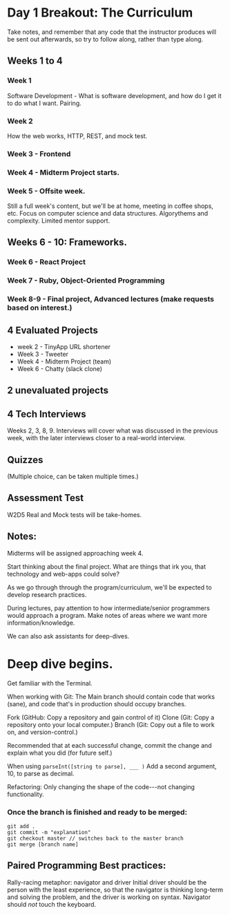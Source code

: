 # Day 1 Breakout: The Curriculum

Take notes, and remember that any code that the instructor produces will be sent out afterwards, so try to follow along, rather than type along.

## Weeks 1 to 4

### Week 1
Software Development - What is software development, and how do I get it to do what I want.  Pairing.

### Week 2
How the web works, HTTP, REST, and mock test.

### Week 3 - Frontend

### Week 4 - Midterm Project starts.

### Week 5 - Offsite week.
Still a full week's content, but we'll be at home, meeting in coffee shops, etc.  Focus on computer science and data structures.  Algorythems and complexity.
Limited mentor support.

## Weeks 6 - 10: Frameworks.

### Week 6 - React Project

### Week 7 - Ruby, Object-Oriented Programming

### Week 8-9 - Final project, Advanced lectures (make requests based on interest.)


## 4 Evaluated Projects
* week 2 - TinyApp URL shortener
* Week 3 - Tweeter
* Week 4 - Midterm Project (team)
* Week 6 - Chatty (slack clone)

## 2 unevaluated projects

## 4 Tech Interviews
Weeks 2, 3, 8, 9.  Interviews will cover what was discussed in the previous week, with the later interviews closer to a real-world interview.

## Quizzes
(Multiple choice, can be taken multiple times.)

## Assessment Test
W2D5 Real and Mock tests will be take-homes.

## Notes:
Midterms will be assigned approaching week 4.

Start thinking about the final project.  What are things that irk you, that technology and web-apps could solve?

As we go through through the program/curriculum, we'll be expected to develop research practices.

During lectures, pay attention to how intermediate/senior programmers would approach a program.  Make notes of areas where we want more information/knowledge.

We can also ask assistants for deep-dives.

# Deep dive begins.

Get familiar with the Terminal.

When working with Git: The Main branch should contain code that works (sane), and code that's in production should occupy branches.

Fork (GitHub: Copy a repository and gain control of it)
Clone (Git: Copy a repository onto your local computer.)
Branch (Git: Copy out a file to work on, and version-control.)

Recommended that at each successful change, commit the change and explain what you did (for future self.)

When using `parseInt([string to parse], ___ )` Add a second argument, 10, to parse as decimal.

Refactoring: Only changing the shape of the code---not changing functionality.

### Once the branch is finished and ready to be merged:
```
git add .
git commit -m "explanation"
git checkout master // switches back to the master branch
git merge [branch name]
```

## Paired Programming Best practices:
Rally-racing metaphor: navigator and driver
Initial driver should be the person with the least experience, so that the navigator is thinking long-term and solving the problem, and the driver is working on syntax.
Navigator should *not* touch the keyboard.